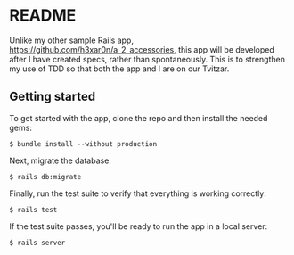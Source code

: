 # README

Unlike my other sample Rails app, https://github.com/h3xar0n/a_2_accessories, 
this app will be developed after I have created specs, rather than 
spontaneously. This is to strengthen my use of TDD so that both the app and I 
are on our Tvitzar.

## Getting started

To get started with the app, clone the repo and then install the needed gems:

```
$ bundle install --without production
```

Next, migrate the database:

```
$ rails db:migrate
```

Finally, run the test suite to verify that everything is working correctly:

```
$ rails test
```

If the test suite passes, you'll be ready to run the app in a local server:

```
$ rails server
```